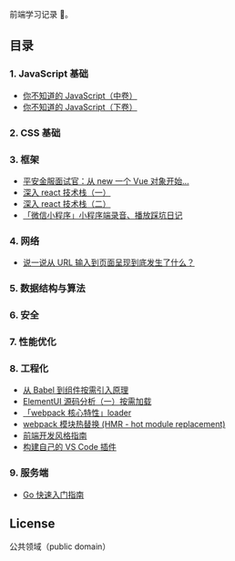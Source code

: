前端学习记录 📝。

## 目录

### 1. JavaScript 基础

* [你不知道的 JavaScript（中卷）](https://github.com/gyx-github/note/issues/5)
* [你不知道的 JavaScript（下卷）](https://github.com/gyx-github/note/issues/7)

### 2. CSS 基础

### 3. 框架

* [平安金服面试官：从 new 一个 Vue 对象开始...](https://github.com/gyx-github/note/issues/1)
* [深入 react 技术栈（一）](https://github.com/gyx-github/note/issues/10)
* [深入 react 技术栈（二）](https://github.com/gyx-github/note/issues/11)
* [「微信小程序」小程序端录音、播放踩坑日记](https://github.com/gyx-github/note/issues/14)

### 4. 网络

* [说一说从 URL 输入到页面呈现到底发生了什么？](https://github.com/gyx-github/note/issues/3)

### 5. 数据结构与算法

### 6. 安全

### 7. 性能优化

### 8. 工程化

* [从 Babel 到组件按需引入原理](https://github.com/gyx-github/note/issues/2)
* [ElementUI 源码分析（一）按需加载](https://github.com/gyx-github/note/issues/4)
* [「webpack 核心特性」loader](https://github.com/gyx-github/note/issues/14)
* [webpack 模块热替换 (HMR - hot module replacement)](https://github.com/gyx-github/note/issues/9)
* [前端开发风格指南](https://github.com/gyx-github/note/issues/12)
* [构建自己的 VS Code 插件](https://github.com/gyx-github/note/issues/13)

### 9. 服务端

* [Go 快速入门指南](https://github.com/gyx-github/note/issues/6)

## License

公共领域（public domain）
